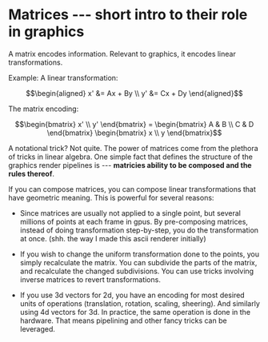 # Matrices --- short intro to their role in graphics

A matrix encodes information. Relevant to graphics, it encodes linear transformations.
 
Example: A linear transformation:
``` math
\begin{aligned}
    x' &= Ax + By \\
    y' &= Cx + Dy
\end{aligned}
```
The matrix encoding:
``` math
\begin{bmatrix}
    x' \\
    y'
\end{bmatrix}
=
\begin{bmatrix}
    A & B \\
    C & D
\end{bmatrix}
\begin{bmatrix}
    x \\
    y
\end{bmatrix}
```

A notational trick? Not quite. The power of matrices come from the plethora of
tricks in linear algebra. One simple fact that defines the structure of the
graphics render pipelines is --- **matricies ability to be composed and the
rules thereof**.
 
If you can compose matrices, you can compose linear transformations that
have geometric meaning. This is powerful for several reasons:

- Since matrices are usually not applied to a single point, but several millions
  of points at each frame in gpus. By pre-composing matrices, instead of doing transformation
  step-by-step, you do the transformation at once. (shh. the way I made this ascii renderer initially)

- If you wish to change the uniform transformation done to the points, you simply recalculate the matrix.
  You can subdivide the parts of the matrix, and recalculate the changed subdivisions. You can use tricks
  involving inverse matrices to revert transformations.

- If you use 3d vectors for 2d, you have an encoding for most desired units of operations (translation, rotation,
  scaling, sheering). And similarly using 4d vectors for 3d. In practice, the same operation is done in
  the hardware. That means pipelining and other fancy tricks can be leveraged. 
